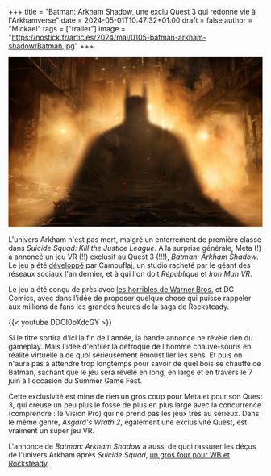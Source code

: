+++
title = "Batman: Arkham Shadow, une exclu Quest 3 qui redonne vie à l'Arkhamverse"
date = 2024-05-01T10:47:32+01:00
draft = false
author = "Mickael"
tags = ["trailer"]
image = "https://nostick.fr/articles/2024/mai/0105-batman-arkham-shadow/Batman.jpg"
+++

![Batman: Arkham Shadow](Batman.jpg "Vous saviez que Batman c'est Bruce Wayne en vrai.")

L'univers Arkham n'est pas mort, malgré un enterrement de première classe dans *Suicide Squad: Kill the Justice League*. À la surprise générale, Meta (!) a annoncé un jeu VR (!!) exclusif au Quest 3 (!!!), *Batman: Arkham Shadow*. Le jeu a été [développé](https://www.camouflaj.com) par Camouflaj, un studio racheté par le géant des réseaux sociaux l'an dernier, et à qui l'on doit *République* et *Iron Man VR*.

Le jeu a été conçu de près avec [les horribles de Warner Bros.](https://nostick.fr/articles/2024/mars/warnerbros/) et DC Comics, avec dans l'idée de proposer quelque chose qui puisse rappeler aux millions de fans les grandes heures de la saga de Rocksteady. 

{{< youtube DDOI0pXdcGY >}} 

Si le titre sortira d'ici la fin de l'année, la bande annonce ne révèle rien du gameplay. Mais l'idée d'enfiler la défroque de l'homme chauve-souris en réalité virtuelle a de quoi sérieusement émoustiller les sens. Et puis on n'aura pas à attendre trop longtemps pour savoir de quel bois se chauffe ce Batman, sachant que le jeu sera révélé en long, en large et en travers le 7 juin à l'occasion du Summer Game Fest.

Cette exclusivité est mine de rien un gros coup pour Meta et pour son Quest 3, qui creuse un peu plus le fossé de plus en plus large avec la concurrence (comprendre : le Vision Pro) qui ne prend pas les jeux très au sérieux. Dans le même genre, *Asgard's Wrath 2*, également une exclusivité Quest, est vraiment un super jeu VR. 

L'annonce de *Batman: Arkham Shadow* a aussi de quoi rassurer les déçus de l'univers Arkham après *Suicide Squad*, [un gros four pour WB et Rocksteady](https://nostick.fr/articles/2024/mars/suicidesquad/).